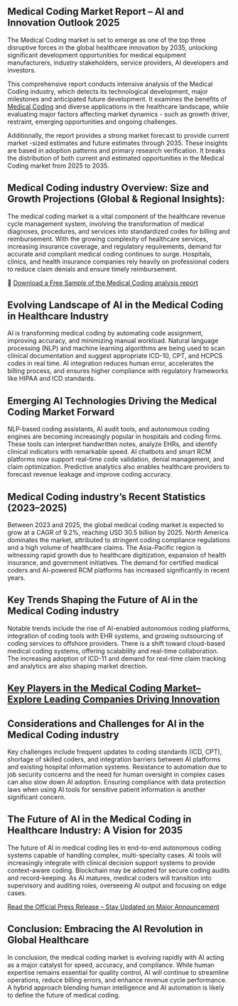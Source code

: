 ## Medical Coding Market Report – AI and Innovation Outlook 2025

The Medical Coding market is set to emerge as one of the top three disruptive forces in the global healthcare innovation by 2035, unlocking significant development opportunities for medical equipment manufacturers, industry stakeholders, service providers, AI developers and investors.

This comprehensive report conducts intensive analysis of the Medical Coding industry, which detects its technological development, major milestones and anticipated future development. It examines the benefits of [Medical Coding](https://www.marketresearchfuture.com/reports/medical-coding-market-10767) and diverse applications in the healthcare landscape, while evaluating major factors affecting market dynamics - such as growth driver, restraint, emerging opportunities and ongoing challenges.

Additionally, the report provides a strong market forecast to provide current market -sized estimates and future estimates through 2035. These insights are based in adoption patterns and primary research verification. It breaks the distribution of both current and estimated opportunities in the Medical Coding market from 2025 to 2035.

## Medical Coding industry Overview: Size and Growth Projections (Global & Regional Insights):

The medical coding market is a vital component of the healthcare revenue cycle management system, involving the transformation of medical diagnoses, procedures, and services into standardized codes for billing and reimbursement. With the growing complexity of healthcare services, increasing insurance coverage, and regulatory requirements, demand for accurate and compliant medical coding continues to surge. Hospitals, clinics, and health insurance companies rely heavily on professional coders to reduce claim denials and ensure timely reimbursement.

🎯 [Download a Free Sample of the Medical Coding analysis report](https://www.marketresearchfuture.com/sample_request/10767)

## Evolving Landscape of AI in the Medical Coding in Healthcare Industry

AI is transforming medical coding by automating code assignment, improving accuracy, and minimizing manual workload. Natural language processing (NLP) and machine learning algorithms are being used to scan clinical documentation and suggest appropriate ICD-10, CPT, and HCPCS codes in real time. AI integration reduces human error, accelerates the billing process, and ensures higher compliance with regulatory frameworks like HIPAA and ICD standards.

## Emerging AI Technologies Driving the Medical Coding Market Forward

NLP-based coding assistants, AI audit tools, and autonomous coding engines are becoming increasingly popular in hospitals and coding firms. These tools can interpret handwritten notes, analyze EHRs, and identify clinical indicators with remarkable speed. AI chatbots and smart RCM platforms now support real-time code validation, denial management, and claim optimization. Predictive analytics also enables healthcare providers to forecast revenue leakage and improve coding accuracy.

## Medical Coding industry’s Recent Statistics (2023–2025)

Between 2023 and 2025, the global medical coding market is expected to grow at a CAGR of 9.2%, reaching USD 30.5 billion by 2025. North America dominates the market, attributed to stringent coding compliance regulations and a high volume of healthcare claims. The Asia-Pacific region is witnessing rapid growth due to healthcare digitization, expansion of health insurance, and government initiatives. The demand for certified medical coders and AI-powered RCM platforms has increased significantly in recent years.

## Key Trends Shaping the Future of AI in the Medical Coding industry

Notable trends include the rise of AI-enabled autonomous coding platforms, integration of coding tools with EHR systems, and growing outsourcing of coding services to offshore providers. There is a shift toward cloud-based medical coding systems, offering scalability and real-time collaboration. The increasing adoption of ICD-11 and demand for real-time claim tracking and analytics are also shaping market direction.

## [Key Players in the Medical Coding Market– Explore Leading Companies Driving Innovation](https://www.marketresearchfuture.com/reports/medical-coding-market/companies)

## Considerations and Challenges for AI in the Medical Coding industry

Key challenges include frequent updates to coding standards (ICD, CPT), shortage of skilled coders, and integration barriers between AI platforms and existing hospital information systems. Resistance to automation due to job security concerns and the need for human oversight in complex cases can also slow down AI adoption. Ensuring compliance with data protection laws when using AI tools for sensitive patient information is another significant concern.

## The Future of AI in the Medical Coding in Healthcare Industry: A Vision for 2035

The future of AI in medical coding lies in end-to-end autonomous coding systems capable of handling complex, multi-specialty cases. AI tools will increasingly integrate with clinical decision support systems to provide context-aware coding. Blockchain may be adopted for secure coding audits and record-keeping. As AI matures, medical coders will transition into supervisory and auditing roles, overseeing AI output and focusing on edge cases.

[Read the Official Press Release – Stay Updated on Major Announcement](https://www.marketresearchfuture.com/press-release/medical-coding-market)

## Conclusion: Embracing the AI Revolution in Global Healthcare

In conclusion, the medical coding market is evolving rapidly with AI acting as a major catalyst for speed, accuracy, and compliance. While human expertise remains essential for quality control, AI will continue to streamline operations, reduce billing errors, and enhance revenue cycle performance. A hybrid approach blending human intelligence and AI automation is likely to define the future of medical coding. 
